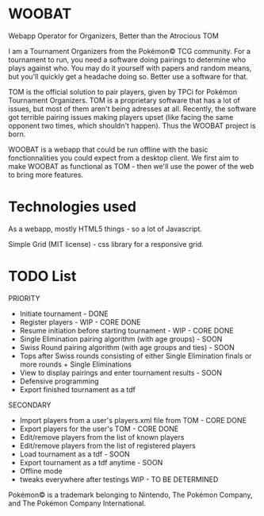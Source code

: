 WOOBAT
======
Webapp Operator for Organizers, Better than the Atrocious TOM

I am a Tournament Organizers from the Pokémon© TCG community. For a tournament to run, you need a software doing pairings to determine who plays against who. You may do it yourself with papers and random means, but you'll quickly get a headache doing so. Better use a software for that.

TOM is the official solution to pair players, given by TPCi for Pokémon Tournament Organizers. TOM is a proprietary software that has a lot of issues, but most of them aren't being adresses at all. Recently, the software got terrible pairing issues making players upset (like facing the same opponent two times, which shouldn't happen). Thus the WOOBAT project is born.

WOOBAT is a webapp that could be run offline with the basic fonctionnalities you could expect from a desktop client. We first aim to make WOOBAT as functional as TOM - then we'll use the power of the web to bring more features.

Technologies used
======
As a webapp, mostly HTML5 things - so a lot of Javascript.

Simple Grid (MIT license) - css library for a responsive grid.

TODO List
======
PRIORITY
* Initiate tournament - DONE
* Register players - WIP - CORE DONE
* Resume initiation before starting tournament - WIP - CORE DONE
* Single Elimination pairing algorithm (with age groups) - SOON
* Swiss Round pairing algorithm (with age groups and ties) - SOON
* Tops after Swiss rounds consisting of either Single Elimination finals or more rounds + Single Eliminations
* View to display pairings and enter tournament results - SOON
* Defensive programming
* Export finished tournament as a tdf

SECONDARY
* Import players from a user's players.xml file from TOM - CORE DONE
* Export players for the user's TOM - CORE DONE
* Edit/remove players from the list of known players
* Edit/remove players from the list of registered players
* Load tournament as a tdf - SOON
* Export tournament as a tdf anytime - SOON
* Offline mode
* tweaks everywhere after testings WIP - TO BE DETERMINED


Pokémon© is a trademark belonging to Nintendo, The Pokémon Company, and The Pokémon Company International. 
